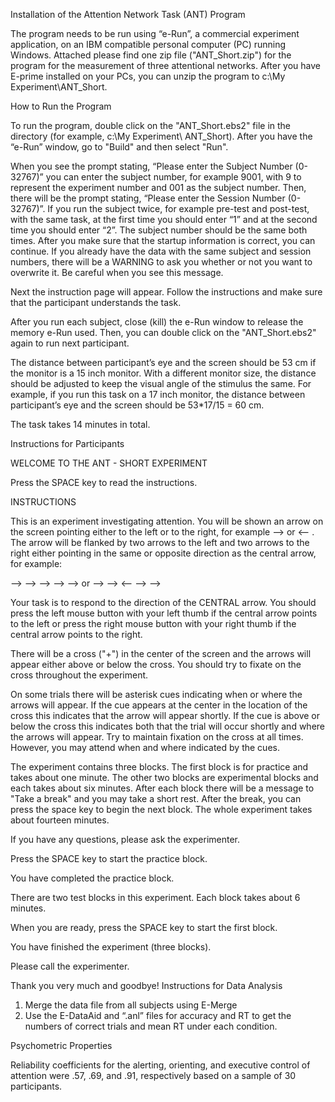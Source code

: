 
Installation of the Attention Network Task (ANT) Program

The program needs to be run using “e-Run”, a commercial experiment application, on an IBM compatible personal computer (PC) running Windows. Attached please find one zip file ("ANT_Short.zip") for the program for the measurement of three attentional networks. After you have E-prime installed on your PCs, you can unzip the program to c:\My Experiment\ANT_Short.

How to Run the Program

To run the program, double click on the "ANT_Short.ebs2" file in the directory (for example, c:\My Experiment\ ANT_Short). After you have the “e-Run” window, go to "Build" and then select "Run". 

When you see the prompt stating, “Please enter the Subject Number (0-32767)” you can enter the subject number, for example 9001, with 9 to represent the experiment number and 001 as the subject number. Then, there will be the prompt stating, “Please enter the Session Number (0-32767)”. If you run the subject twice, for example pre-test and post-test, with the same task, at the first time you should enter “1” and at the second time you should enter “2”. The subject number should be the same both times. After you make sure that the startup information is correct, you can continue. If you already have the data with the same subject and session numbers, there will be a WARNING to ask you whether or not you want to overwrite it. Be careful when you see this message.

Next the instruction page will appear. Follow the instructions and make sure that the participant understands the task.

After you run each subject, close (kill) the e-Run window to release the memory e-Run used. Then, you can double click on the "ANT_Short.ebs2" again to run next participant. 

The distance between participant’s eye and the screen should be 53 cm if the monitor is a 15 inch monitor. With a different monitor size, the distance should be adjusted to keep the visual angle of the stimulus the same. For example, if you run this task on a 17 inch monitor, the distance between participant’s eye and the screen should be 53*17/15 = 60 cm. 

The task takes 14 minutes in total.

Instructions for Participants

WELCOME TO THE ANT - SHORT EXPERIMENT

Press the SPACE key to read the instructions.


INSTRUCTIONS

This is an experiment investigating attention. You will be shown an arrow on the screen pointing either to the left or to the right, for example --> or <-- . The arrow will be flanked by two arrows to the left and two arrows to the right either pointing in the same or opposite direction as the central arrow, for example:

--> --> --> --> -->    or     --> --> <-- --> -->

Your task is to respond to the direction of the CENTRAL arrow. You should press the left mouse button with your left thumb if the central arrow points to the left or press the right mouse button with your right thumb if the central arrow points to the right.

There will be a cross ("+") in the center of the screen and the arrows will appear either above or below the cross. You should try to fixate on the cross throughout the experiment.

On some trials there will be asterisk cues indicating when or where the arrows will appear. If the cue appears at the center in the location of the cross this indicates that the arrow will appear shortly. If the cue is above or below the cross this indicates both that the trial will occur shortly and where the arrows will appear. Try to maintain fixation on the cross at all times. However, you may attend when and where indicated by the cues. 

The experiment contains three blocks. The first block is for practice and takes about one minute. The other two blocks are experimental blocks and each takes about six minutes.  After each block there will be a message to "Take a break" and you may take a short rest.  After the break, you can press the space key to begin the next block.  The whole experiment takes about fourteen minutes.

If you have any questions, please ask the experimenter.

Press the SPACE key to start the practice block.


You have completed the practice block.

There are two test blocks in this experiment.  Each block takes about 6 minutes.

When you are ready, press the SPACE key to start the first block.


You have finished the experiment (three blocks).

Please call the experimenter.

Thank you very much and goodbye!
Instructions for Data Analysis

1.	Merge the data file from all subjects using E-Merge
2.	 Use the E-DataAid and “.anl” files for accuracy and RT to get the numbers of correct trials and mean RT under each condition. 

Psychometric Properties

Reliability coefficients for the alerting, orienting, and executive control of attention were .57, .69, and .91, respectively based on a sample of 30 participants.
